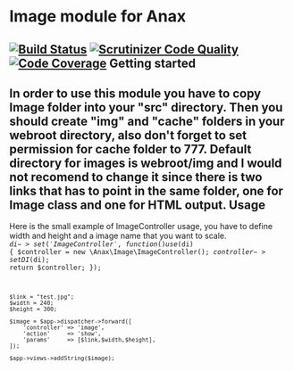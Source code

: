 Image module for Anax
========================
[![Build Status](https://travis-ci.org/grishazmeypro/Anax-Image.svg?branch=master)](https://travis-ci.org/grishazmeypro/Anax-Image)
[![Scrutinizer Code Quality](https://scrutinizer-ci.com/g/grishazmeypro/Anax-Image/badges/quality-score.png?b=master)](https://scrutinizer-ci.com/g/grishazmeypro/Anax-Image/?branch=master)
[![Code Coverage](https://scrutinizer-ci.com/g/grishazmeypro/Anax-Image/badges/coverage.png?b=master)](https://scrutinizer-ci.com/g/grishazmeypro/Anax-Image/?branch=master)
Getting started
------------------
In order to use this module you have to copy Image folder into your "src" directory. Then you should create "img" and "cache" folders in your webroot directory, also don't forget to set permission for cache folder to 777. Default directory for images is webroot/img and I would not recomend to change it since there is two links that has to point in the same folder, one for Image class and one for HTML output.
Usage
-------

Here is the small example of ImageController usage, you have to define width and height and a image name that you want to scale.
<code>
	$di->set('ImageController', function() use ($di) {
	    $controller = new \Anax\Image\ImageController();
	    $controller->setDI($di);
	    return $controller;
	});
	
	$link = "test.jpg";
	$width = 240;
	$height = 300;
	
	$image = $app->dispatcher->forward([
		'controller' => 'image',
		'action'     => 'show',
		'params'	 => [$link,$width,$height],
	]);
	
	$app->views->addString($image);
<code/>

